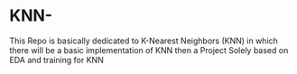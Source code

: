 # KNN-
This Repo is basically dedicated to K-Nearest Neighbors (KNN) in which there will be a basic implementation of KNN then a Project Solely based on EDA and training for KNN

